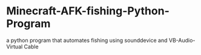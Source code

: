 # Minecraft-AFK-fishing-Python-Program
a python program that automates fishing using sounddevice and VB-Audio-Virtual Cable
